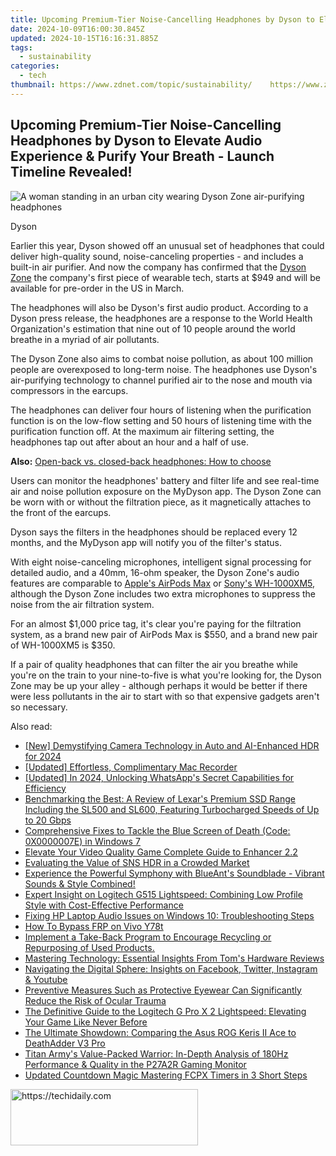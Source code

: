 ```yaml
---
title: Upcoming Premium-Tier Noise-Cancelling Headphones by Dyson to Elevate Audio Experience & Purify Your Breath - Launch Timeline Revealed!
date: 2024-10-09T16:00:30.845Z
updated: 2024-10-15T16:16:31.885Z
tags:
  - sustainability
categories:
  - tech
thumbnail: https://www.zdnet.com/topic/sustainability/    https://www.zdnet.com/a/img/resize/d36d885477d9f99abb41ccc001813dc7125214d5/2022/12/08/fa275a42-1531-4dd0-aea4-d1d5af9fa39d/dyson.jpg?width=170&height=96&fit=crop&auto=webp
---
```


## Upcoming Premium-Tier Noise-Cancelling Headphones by Dyson to Elevate Audio Experience & Purify Your Breath - Launch Timeline Revealed!

![A woman standing in an urban city wearing Dyson Zone air-purifying headphones](https://www.zdnet.com/a/img/resize/d252d2be5f6e5098911a9e1f1bc7d1108f7eeddc/2022/12/08/fa275a42-1531-4dd0-aea4-d1d5af9fa39d/dyson.jpg?auto=webp&width=1280)

Dyson

Earlier this year, Dyson showed off an unusual set of headphones that could deliver high-quality sound, noise-canceling properties - and includes a built-in air purifier. And now the company has confirmed that the [Dyson Zone](https://www.dyson.com/headphones/zone/announcement?ranMID=36310&ranEAID=tv2R4u9rImY&ranSiteID=tv2R4u9rImY-915DZk.9e1Lnz2x885tpMg&siteID=tv2R4u9rImY-915DZk.9e1Lnz2x885tpMg&utm%5Fsource=Skimlinks+%28Variable+Pricing%29&utm%5Fmedium=affiliate&utm%5Fcampaign=us%5Fen%5F%5Fna%5F%5Fna%5F%5Fna%5F%5Fpurchase&utm%5Fterm=&utm%5Fcontent=rakuten%5F1) the company's first piece of wearable tech, starts at $949 and will be available for pre-order in the US in March.

The headphones will also be Dyson's first audio product. According to a Dyson press release, the headphones are a response to the World Health Organization's estimation that nine out of 10 people around the world breathe in a myriad of air pollutants.

The Dyson Zone also aims to combat noise pollution, as about 100 million people are overexposed to long-term noise. The headphones use Dyson's air-purifying technology to channel purified air to the nose and mouth via compressors in the earcups. 

The headphones can deliver four hours of listening when the purification function is on the low-flow setting and 50 hours of listening time with the purification function off. At the maximum air filtering setting, the headphones tap out after about an hour and a half of use.

**Also:** [Open-back vs. closed-back headphones: How to choose](https://www.zdnet.com/article/open-back-vs-closed-back-headphones-a-guide/)

Users can monitor the headphones' battery and filter life and see real-time air and noise pollution exposure on the MyDyson app. The Dyson Zone can be worn with or without the filtration piece, as it magnetically attaches to the front of the earcups. 

Dyson says the filters in the headphones should be replaced every 12 months, and the MyDyson app will notify you of the filter's status.

With eight noise-canceling microphones, intelligent signal processing for detailed audio, and a 40mm, 16-ohm speaker, the Dyson Zone's audio features are comparable to [Apple's AirPods Max](https://www.zdnet.com/product/apple-airpods-max/) or [Sony's WH-1000XM5](https://www.zdnet.com/article/sony-wh-1000xm5-wireless-noise-canceling-headphones-review/), although the Dyson Zone includes two extra microphones to suppress the noise from the air filtration system.

For an almost $1,000 price tag, it's clear you're paying for the filtration system, as a brand new pair of AirPods Max is $550, and a brand new pair of WH-1000XM5 is $350.

If a pair of quality headphones that can filter the air you breathe while you're on the train to your nine-to-five is what you're looking for, the Dyson Zone may be up your alley - although perhaps it would be better if there were less pollutants in the air to start with so that expensive gadgets aren't so necessary.

<ins class="adsbygoogle"
     style="display:block"
     data-ad-format="autorelaxed"
     data-ad-client="ca-pub-7571918770474297"
     data-ad-slot="1223367746"></ins>

<ins class="adsbygoogle"
     style="display:block"
     data-ad-client="ca-pub-7571918770474297"
     data-ad-slot="8358498916"
     data-ad-format="auto"
     data-full-width-responsive="true"></ins>

<span class="atpl-alsoreadstyle">Also read:</span>
<div><ul>
<li><a href="https://vp-tips.techidaily.com/new-demystifying-camera-technology-in-auto-and-ai-enhanced-hdr-for-2024/"><u>[New] Demystifying Camera Technology in Auto and AI-Enhanced HDR for 2024</u></a></li>
<li><a href="https://screen-recording.techidaily.com/updated-effortless-complimentary-mac-recorder/"><u>[Updated] Effortless, Complimentary Mac Recorder</u></a></li>
<li><a href="https://fox-info.techidaily.com/updated-in-2024-unlocking-whatsapps-secret-capabilities-for-efficiency/"><u>[Updated] In 2024, Unlocking WhatsApp's Secret Capabilities for Efficiency</u></a></li>
<li><a href="https://hardware-reviews.techidaily.com/benchmarking-the-best-a-review-of-lexars-premium-ssd-range-including-the-sl500-and-sl600-featuring-turbocharged-speeds-of-up-to-20-gbps/"><u>Benchmarking the Best: A Review of Lexar's Premium SSD Range Including the SL500 and SL600, Featuring Turbocharged Speeds of Up to 20 Gbps</u></a></li>
<li><a href="https://driver-error.techidaily.com/comprehensive-fixes-to-tackle-the-blue-screen-of-death-code-0x0000007e-in-windows-7/"><u>Comprehensive Fixes to Tackle the Blue Screen of Death (Code: 0X0000007E) in Windows 7</u></a></li>
<li><a href="https://extra-lessons.techidaily.com/elevate-your-video-quality-game-complete-guide-to-enhancer-22/"><u>Elevate Your Video Quality Game Complete Guide to Enhancer 2.2</u></a></li>
<li><a href="https://extra-resources.techidaily.com/evaluating-the-value-of-sns-hdr-in-a-crowded-market/"><u>Evaluating the Value of SNS HDR in a Crowded Market</u></a></li>
<li><a href="https://hardware-reviews.techidaily.com/1723341658979-experience-the-powerful-symphony-with-blueants-soundblade-vibrant-sounds-and-style-combined/"><u>Experience the Powerful Symphony with BlueAnt's Soundblade - Vibrant Sounds & Style Combined!</u></a></li>
<li><a href="https://hardware-reviews.techidaily.com/expert-insight-on-logitech-g515-lightspeed-combining-low-profile-style-with-cost-effective-performance/"><u>Expert Insight on Logitech G515 Lightspeed: Combining Low Profile Style with Cost-Effective Performance</u></a></li>
<li><a href="https://sound-issues.techidaily.com/fixing-hp-laptop-audio-issues-on-windows-10-troubleshooting-steps/"><u>Fixing HP Laptop Audio Issues on Windows 10: Troubleshooting Steps</u></a></li>
<li><a href="https://phone-solutions.techidaily.com/how-to-bypass-frp-on-vivo-y78t-by-drfone-android-unlock-remove-google-frp/"><u>How To Bypass FRP on Vivo Y78t</u></a></li>
<li><a href="https://hardware-reviews.techidaily.com/1723341739531-implement-a-take-back-program-to-encourage-recycling-or-repurposing-of-used-products/"><u>Implement a Take-Back Program to Encourage Recycling or Repurposing of Used Products.</u></a></li>
<li><a href="https://hardware-reviews.techidaily.com/mastering-technology-essential-insights-from-toms-hardware-reviews/"><u>Mastering Technology: Essential Insights From Tom's Hardware Reviews</u></a></li>
<li><a href="https://win-forum.techidaily.com/navigating-the-digital-sphere-insights-on-facebook-twitter-instagram-and-youtube/"><u>Navigating the Digital Sphere: Insights on Facebook, Twitter, Instagram & Youtube</u></a></li>
<li><a href="https://hardware-reviews.techidaily.com/preventive-measures-such-as-protective-eyewear-can-significantly-reduce-the-risk-of-ocular-trauma/"><u>Preventive Measures Such as Protective Eyewear Can Significantly Reduce the Risk of Ocular Trauma</u></a></li>
<li><a href="https://hardware-reviews.techidaily.com/the-definitive-guide-to-the-logitech-g-pro-x-2-lightspeed-elevating-your-game-like-never-before/"><u>The Definitive Guide to the Logitech G Pro X 2 Lightspeed: Elevating Your Game Like Never Before</u></a></li>
<li><a href="https://hardware-reviews.techidaily.com/the-ultimate-showdown-comparing-the-asus-rog-keris-ii-ace-to-deathadder-v3-pro/"><u>The Ultimate Showdown: Comparing the Asus ROG Keris II Ace to DeathAdder V3 Pro</u></a></li>
<li><a href="https://hardware-reviews.techidaily.com/titan-armys-value-packed-warrior-in-depth-analysis-of-180hz-performance-and-quality-in-the-p27a2r-gaming-monitor/"><u>Titan Army's Value-Packed Warrior: In-Depth Analysis of 180Hz Performance & Quality in the P27A2R Gaming Monitor</u></a></li>
<li><a href="https://ai-vdieo-software.techidaily.com/updated-countdown-magic-mastering-fcpx-timers-in-3-short-steps/"><u>Updated Countdown Magic Mastering FCPX Timers in 3 Short Steps</u></a></li>
</ul></div>

<!-- affiliate ads begin -->
<a href="https://aligracehair.sjv.io/c/5597632/1948876/19272" target="_top" id="1948876">
  <img src="//a.impactradius-go.com/display-ad/19272-1948876" border="0" alt="https://techidaily.com" width="300" height="90"/>
</a>
<img height="0" width="0" src="https://aligracehair.sjv.io/i/5597632/1948876/19272" style="position:absolute;visibility:hidden;" border="0" />
<!-- affiliate ads end -->

